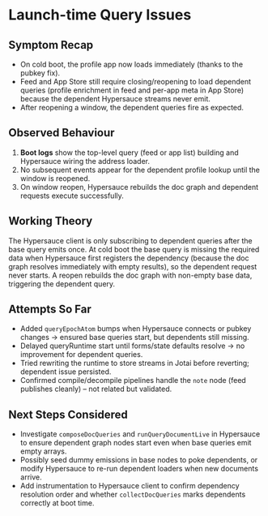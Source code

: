 # Launch-time Query Issues

## Symptom Recap
- On cold boot, the profile app now loads immediately (thanks to the pubkey fix).
- Feed and App Store still require closing/reopening to load dependent queries (profile enrichment in feed and per-app meta in App Store) because the dependent Hypersauce streams never emit.
- After reopening a window, the dependent queries fire as expected.

## Observed Behaviour
1. **Boot logs** show the top-level query (feed or app list) building and Hypersauce wiring the address loader.
2. No subsequent events appear for the dependent profile lookup until the window is reopened.
3. On window reopen, Hypersauce rebuilds the doc graph and dependent requests execute successfully.

## Working Theory
The Hypersauce client is only subscribing to dependent queries after the base query emits once. At cold boot the base query is missing the required data when Hypersauce first registers the dependency (because the doc graph resolves immediately with empty results), so the dependent request never starts. A reopen rebuilds the doc graph with non-empty base data, triggering the dependent query.

## Attempts So Far
- Added `queryEpochAtom` bumps when Hypersauce connects or pubkey changes → ensured base queries start, but dependents still missing.
- Delayed queryRuntime start until forms/state defaults resolve → no improvement for dependent queries.
- Tried rewriting the runtime to store streams in Jotai before reverting; dependent issue persisted.
- Confirmed compile/decompile pipelines handle the `note` node (feed publishes cleanly) – not related but validated.

## Next Steps Considered
- Investigate `composeDocQueries` and `runQueryDocumentLive` in Hypersauce to ensure dependent graph nodes start even when base queries emit empty arrays.
- Possibly seed dummy emissions in base nodes to poke dependents, or modify Hypersauce to re-run dependent loaders when new documents arrive.
- Add instrumentation to Hypersauce client to confirm dependency resolution order and whether `collectDocQueries` marks dependents correctly at boot time.
